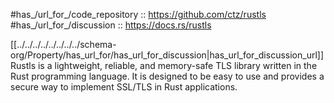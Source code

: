 
#has_/url_for_/code_repository :: https://github.com/ctz/rustls 
#has_/url_for_/discussion :: https://docs.rs/rustls 

[[../../../../../../../../schema-org/Property/has_url_for/has_url_for_discussion|has_url_for_discussion_url]]
Rustls is a lightweight, reliable, and memory-safe TLS library 
written in the Rust programming language. 
It is designed to be easy to use and provides a secure way to implement SSL/TLS in Rust applications. 

